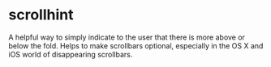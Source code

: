 # scrollhint

A helpful way to simply indicate to the user that there is more above or below the fold. Helps to make scrollbars optional, especially in the OS X and iOS world of disappearing scrollbars.